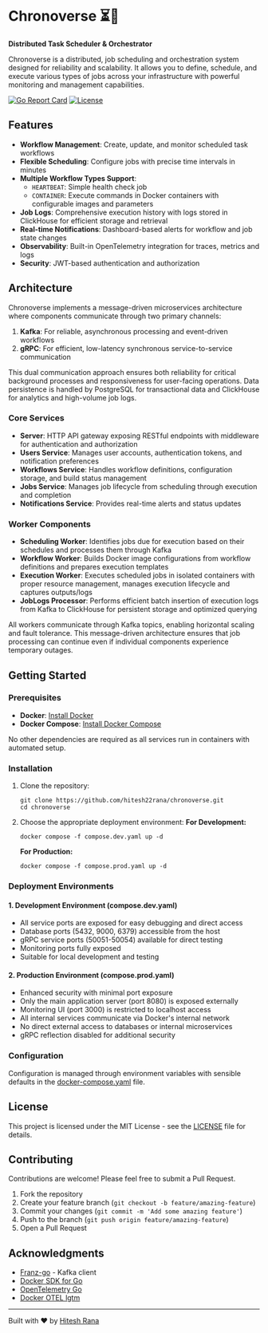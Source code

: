 # Chronoverse ⏳🌌

**Distributed Task Scheduler & Orchestrator**

Chronoverse is a distributed, job scheduling and orchestration system designed for reliability and scalability. It allows you to define, schedule, and execute various types of jobs across your infrastructure with powerful monitoring and management capabilities.

[![Go Report Card](https://goreportcard.com/badge/github.com/hitesh22rana/chronoverse)](https://goreportcard.com/report/github.com/hitesh22rana/chronoverse) [![License](https://img.shields.io/badge/License-MIT-blue.svg)](LICENSE)

## Features

- **Workflow Management**:  Create, update, and monitor scheduled task workflows
- **Flexible Scheduling**: Configure jobs with precise time intervals in minutes
- **Multiple Workflow Types Support**: 
    - `HEARTBEAT`: Simple health check job
    - `CONTAINER`: Execute commands in Docker containers with configurable images and parameters
- **Job Logs**: Comprehensive execution history with logs stored in ClickHouse for efficient storage and retrieval
- **Real-time Notifications**: Dashboard-based alerts for workflow and job state changes
- **Observability**: Built-in OpenTelemetry integration for traces, metrics and logs
- **Security**: JWT-based authentication and authorization

## Architecture

Chronoverse implements a message-driven microservices architecture where components communicate through two primary channels:

1. **Kafka**: For reliable, asynchronous processing and event-driven workflows
2. **gRPC**: For efficient, low-latency synchronous service-to-service communication

This dual communication approach ensures both reliability for critical background processes and responsiveness for user-facing operations. Data persistence is handled by PostgreSQL for transactional data and ClickHouse for analytics and high-volume job logs.

### Core Services

- **Server**: HTTP API gateway exposing RESTful endpoints with middleware for authentication and authorization
- **Users Service**: Manages user accounts, authentication tokens, and notification preferences
- **Workflows Service**: Handles workflow definitions, configuration storage, and build status management
- **Jobs Service**: Manages job lifecycle from scheduling through execution and completion
- **Notifications Service**: Provides real-time alerts and status updates

### Worker Components

- **Scheduling Worker**: Identifies jobs due for execution based on their schedules and processes them through Kafka
- **Workflow Worker**: Builds Docker image configurations from workflow definitions and prepares execution templates
- **Execution Worker**: Executes scheduled jobs in isolated containers with proper resource management, manages execution lifecycle and captures outputs/logs
- **JobLogs Processor**: Performs efficient batch insertion of execution logs from Kafka to ClickHouse for persistent storage and optimized querying

All workers communicate through Kafka topics, enabling horizontal scaling and fault tolerance. This message-driven architecture ensures that job processing can continue even if individual components experience temporary outages.

## Getting Started

### Prerequisites
- **Docker**: [Install Docker](https://docs.docker.com/get-docker/)
- **Docker Compose**: [Install Docker Compose](https://docs.docker.com/compose/install/)

No other dependencies are required as all services run in containers with automated setup.

### Installation

1. Clone the repository:
   ```
   git clone https://github.com/hitesh22rana/chronoverse.git
   cd chronoverse
   ```

2. Choose the appropriate deployment environment:
   **For Development:**
   ```
   docker compose -f compose.dev.yaml up -d
   ```

   **For Production:**
   ```
   docker compose -f compose.prod.yaml up -d
   ```

### Deployment Environments

#### 1. Development Environment (compose.dev.yaml)
- All service ports are exposed for easy debugging and direct access
- Database ports (5432, 9000, 6379) accessible from the host
- gRPC service ports (50051-50054) available for direct testing
- Monitoring ports fully exposed
- Suitable for local development and testing

#### 2. Production Environment (compose.prod.yaml)
- Enhanced security with minimal port exposure
- Only the main application server (port 8080) is exposed externally
- Monitoring UI (port 3000) is restricted to localhost access
- All internal services communicate via Docker's internal network
- No direct external access to databases or internal microservices
- gRPC reflection disabled for additional security

### Configuration

Configuration is managed through environment variables with sensible defaults in the [docker-compose.yaml](./docker-compose.yaml) file.

## License

This project is licensed under the MIT License - see the [LICENSE](./LICENSE) file for details.

## Contributing

Contributions are welcome! Please feel free to submit a Pull Request.

1. Fork the repository
2. Create your feature branch (`git checkout -b feature/amazing-feature`)
3. Commit your changes (`git commit -m 'Add some amazing feature'`)
4. Push to the branch (`git push origin feature/amazing-feature`)
5. Open a Pull Request

## Acknowledgments

- [Franz-go](https://github.com/twmb/franz-go) - Kafka client
- [Docker SDK for Go](https://github.com/moby/moby)
- [OpenTelemetry Go](https://github.com/open-telemetry/opentelemetry-go)
- [Docker OTEL lgtm](https://github.com/grafana/docker-otel-lgtm)

---

Built with ❤️ by [Hitesh Rana](https://github.com/hitesh22rana)